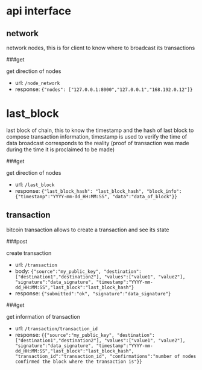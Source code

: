 # api interface

## network

network nodes, this is for client to know where to broadcast its transactions

###get

get direction of nodes

- url: ```/node_network```
- response: ```{"nodes": ["127.0.0.1:8000","127.0.0.1","168.192.0.12"]}```

# last_block

last block of chain, this to know the timestamp and the hash of last block to compose transaction information, timestamp is used to verify the time of data broadcast corresponds to the reality (proof of transaction was made during the time it is proclaimed to be made)

###get

get direction of nodes

- url: ```/last_block```
- response: ```{"last_block_hash": "last_block_hash", "block_info": {"timestamp":"YYYY-mm-dd_HH:MM:SS", "data":"data_of_block"}}```

## transaction

bitcoin transaction allows to create a transaction and see its state

###post

create transaction

- url: ```/transaction```
- body: ```{"source":"my_public_key", "destination":["destination1","destination2"], "values":["value1", "value2"], "signature":"data_signature", "timestamp":"YYYY-mm-dd_HH:MM:SS","last_block":"last_block_hash"}```
- response: ```{"submitted":"ok", "signature":"data_signature"}```

###get

get information of transaction

- url: ```/transaction/transaction_id```
- response: ```{{"source":"my_public_key", "destination":["destination1","destination2"], "values":["value1", "value2"], "signature":"data_signature", "timestamp":"YYYY-mm-dd_HH:MM:SS","last_block":"last_block_hash", "transaction_id":"transaction_id", "confirmations":"number of nodes confirmed the block where the transaction is"}}```
